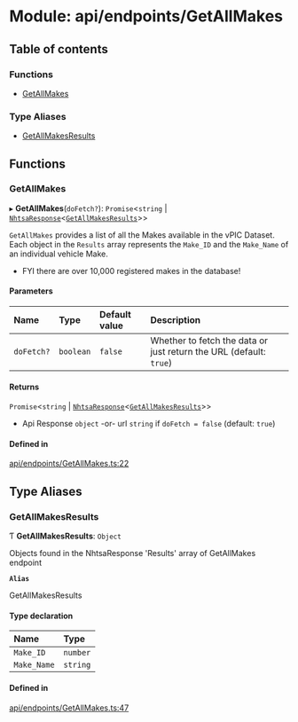 # Module: api/endpoints/GetAllMakes

## Table of contents

### Functions

- [GetAllMakes](api_endpoints_GetAllMakes.md#getallmakes)

### Type Aliases

- [GetAllMakesResults](api_endpoints_GetAllMakes.md#getallmakesresults)

## Functions

### GetAllMakes

▸ **GetAllMakes**(`doFetch?`): `Promise`<`string` \| [`NhtsaResponse`](api_types.md#nhtsaresponse)<[`GetAllMakesResults`](api_endpoints_GetAllMakes.md#getallmakesresults)\>\>

`GetAllMakes` provides a list of all the Makes available in the vPIC Dataset.
Each object in the `Results` array represents the `Make_ID` and the `Make_Name` of
an individual vehicle Make.

- FYI there are over 10,000 registered makes in the database!

#### Parameters

| Name | Type | Default value | Description |
| :------ | :------ | :------ | :------ |
| `doFetch?` | `boolean` | `false` | Whether to fetch the data or just return the URL (default: `true`) |

#### Returns

`Promise`<`string` \| [`NhtsaResponse`](api_types.md#nhtsaresponse)<[`GetAllMakesResults`](api_endpoints_GetAllMakes.md#getallmakesresults)\>\>

- Api Response `object`
-or- url `string` if `doFetch = false` (default: `true`)

#### Defined in

[api/endpoints/GetAllMakes.ts:22](https://github.com/ShaggyTech/nhtsa-api-wrapper/blob/a64bd4e/packages/lib/src/api/endpoints/GetAllMakes.ts#L22)

## Type Aliases

### GetAllMakesResults

Ƭ **GetAllMakesResults**: `Object`

Objects found in the NhtsaResponse 'Results' array of GetAllMakes endpoint

**`Alias`**

GetAllMakesResults

#### Type declaration

| Name | Type |
| :------ | :------ |
| `Make_ID` | `number` |
| `Make_Name` | `string` |

#### Defined in

[api/endpoints/GetAllMakes.ts:47](https://github.com/ShaggyTech/nhtsa-api-wrapper/blob/a64bd4e/packages/lib/src/api/endpoints/GetAllMakes.ts#L47)
